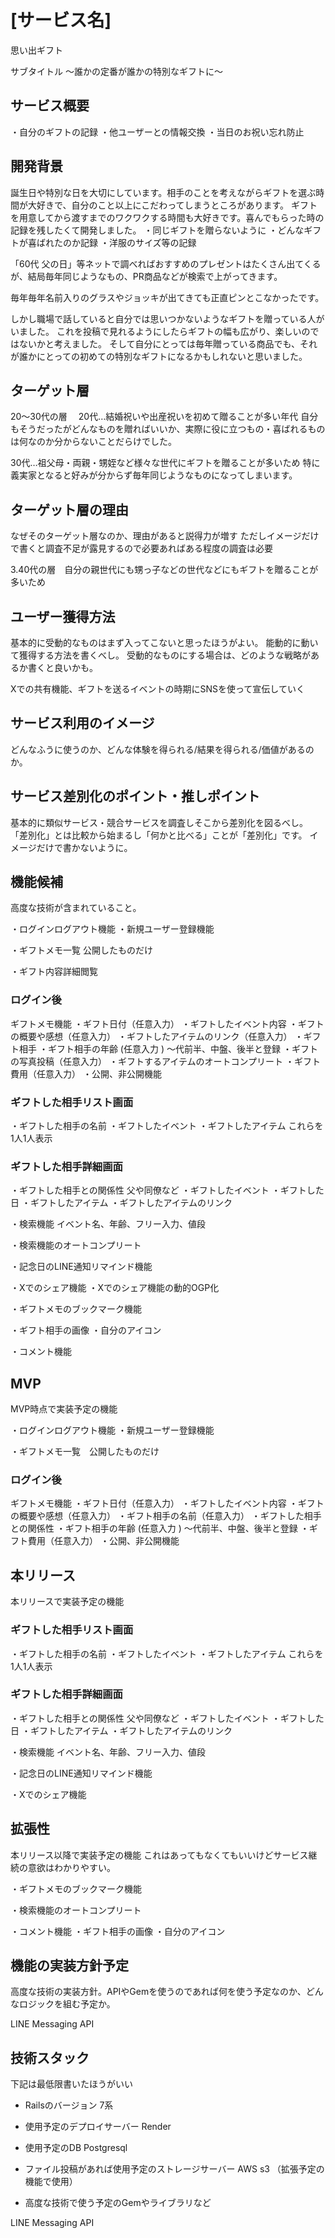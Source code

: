 # [サービス名]
思い出ギフト

サブタイトル
〜誰かの定番が誰かの特別なギフトに〜

##  サービス概要
・自分のギフトの記録
・他ユーザーとの情報交換
・当日のお祝い忘れ防止

## 開発背景
誕生日や特別な日を大切にしています。相手のことを考えながらギフトを選ぶ時間が大好きで、自分のこと以上にこだわってしまうところがあります。
ギフトを用意してから渡すまでのワクワクする時間も大好きです。喜んでもらった時の記録を残したくて開発しました。
・同じギフトを贈らないように
・どんなギフトが喜ばれたのか記録
・洋服のサイズ等の記録

「60代 父の日」等ネットで調べればおすすめのプレゼントはたくさん出てくるが、結局毎年同じようなもの、PR商品などが検索で上がってきます。

毎年毎年名前入りのグラスやジョッキが出てきても正直ピンとこなかったです。

しかし職場で話していると自分では思いつかないようなギフトを贈っている人がいました。
これを投稿で見れるようにしたらギフトの幅も広がり、楽しいのではないかと考えました。
そして自分にとっては毎年贈っている商品でも、それが誰かにとっての初めての特別なギフトになるかもしれないと思いました。

## ターゲット層
20〜30代の層　
20代…結婚祝いや出産祝いを初めて贈ることが多い年代
自分もそうだったがどんなものを贈ればいいか、実際に役に立つもの・喜ばれるものは何なのか分からないことだらけでした。

30代…祖父母・両親・甥姪など様々な世代にギフトを贈ることが多いため
特に義実家となると好みが分からず毎年同じようなものになってしまいます。

## ターゲット層の理由
なぜそのターゲット層なのか、理由があると説得力が増す
ただしイメージだけで書くと調査不足が露見するので必要あればある程度の調査は必要

3.40代の層　自分の親世代にも甥っ子などの世代などにもギフトを贈ることが多いため

## ユーザー獲得方法
基本的に受動的なものはまず入ってこないと思ったほうがよい。
能動的に動いて獲得する方法を書くべし。
受動的なものにする場合は、どのような戦略があるか書くと良いかも。

Xでの共有機能、ギフトを送るイベントの時期にSNSを使って宣伝していく

## サービス利用のイメージ
どんなふうに使うのか、どんな体験を得られる/結果を得られる/価値があるのか。

## サービス差別化のポイント・推しポイント
基本的に類似サービス・競合サービスを調査しそこから差別化を図るべし。
「差別化」とは比較から始まるし「何かと比べる」ことが「差別化」です。
イメージだけで書かないように。

## 機能候補
高度な技術が含まれていること。

・ログインログアウト機能
・新規ユーザー登録機能

・ギフトメモ一覧 公開したものだけ

・ギフト内容詳細閲覧

### ログイン後
ギフトメモ機能
・ギフト日付（任意入力）
・ギフトしたイベント内容
・ギフトの概要や感想（任意入力）
・ギフトしたアイテムのリンク（任意入力）
・ギフト相手
・ギフト相手の年齢 (任意入力 ) 〜代前半、中盤、後半と登録
・ギフトの写真投稿（任意入力）
・ギフトするアイテムのオートコンプリート
・ギフト費用（任意入力）
・公開、非公開機能

### ギフトした相手リスト画面
・ギフトした相手の名前
・ギフトしたイベント
・ギフトしたアイテム
これらを1人1人表示

### ギフトした相手詳細画面
・ギフトした相手との関係性 父や同僚など
・ギフトしたイベント
・ギフトした日
・ギフトしたアイテム
・ギフトしたアイテムのリンク

・検索機能 イベント名、年齢、フリー入力、値段

・検索機能のオートコンプリート

・記念日のLINE通知リマインド機能

・Xでのシェア機能
・Xでのシェア機能の動的OGP化

・ギフトメモのブックマーク機能

・ギフト相手の画像
・自分のアイコン

・コメント機能

## MVP
MVP時点で実装予定の機能

・ログインログアウト機能
・新規ユーザー登録機能

・ギフトメモ一覧　公開したものだけ

### ログイン後
ギフトメモ機能
・ギフト日付（任意入力）
・ギフトしたイベント内容
・ギフトの概要や感想（任意入力）
・ギフト相手の名前（任意入力）
・ギフトした相手との関係性
・ギフト相手の年齢 (任意入力 ) 〜代前半、中盤、後半と登録
・ギフト費用（任意入力）
・公開、非公開機能


## 本リリース
本リリースで実装予定の機能

### ギフトした相手リスト画面
・ギフトした相手の名前
・ギフトしたイベント
・ギフトしたアイテム
これらを1人1人表示

### ギフトした相手詳細画面
・ギフトした相手との関係性 父や同僚など
・ギフトしたイベント
・ギフトした日
・ギフトしたアイテム
・ギフトしたアイテムのリンク

・検索機能 イベント名、年齢、フリー入力、値段

・記念日のLINE通知リマインド機能

・Xでのシェア機能

## 拡張性
本リリース以降で実装予定の機能
これはあってもなくてもいいけどサービス継続の意欲はわかりやすい。

・ギフトメモのブックマーク機能

・検索機能のオートコンプリート

・コメント機能
・ギフト相手の画像
・自分のアイコン


## 機能の実装方針予定
高度な技術の実装方針。APIやGemを使うのであれば何を使う予定なのか、どんなロジックを組む予定か。

LINE Messaging API


## 技術スタック
下記は最低限書いたほうがいい
- Railsのバージョン
7系

- 使用予定のデプロイサーバー
Render

- 使用予定のDB
Postgresql

- ファイル投稿があれば使用予定のストレージサーバー
AWS s3 （拡張予定の機能で使用）

- 高度な技術で使う予定のGemやライブラリなど

LINE Messaging API
